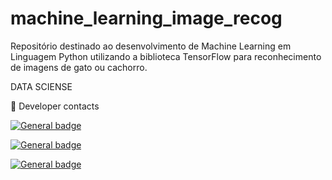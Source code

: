 # machine_learning_image_recog
Repositório destinado ao desenvolvimento de Machine Learning em Linguagem Python utilizando a biblioteca TensorFlow para reconhecimento de imagens de gato ou cachorro.

DATA SCIENSE

:iphone: Developer contacts

[![General badge](https://img.shields.io/badge/LinkedIn-0077B5?style=for-the-badge&logo=linkedin&logoColor=white<SUBJECT>-<STATUS>-<COLOR>.svg)](https://www.linkedin.com/in/cvs1987)

[![General badge](https://img.shields.io/badge/GitHub-100000?style=for-the-badge&logo=github&logoColor=white<SUBJECT>-<STATUS>-<COLOR>.svg)](https://github.com/cvs2010)

[![General badge](https://img.shields.io/badge/Instagram-E4405F?style=for-the-badge&logo=instagram&logoColor=white<SUBJECT>-<STATUS>-<COLOR>.svg)](https://www.instagram.com/cassiocvs_/)
